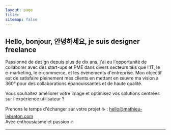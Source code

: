 ```yaml
---
layout: page
title:
sitemap: false
---
```


## Hello, bonjour, 안녕하세요, je suis designer freelance

Passionné de design depuis plus de dix ans, j'ai eu l'opportunité de collaborer avec des start-ups et PME dans divers secteurs tels que l'IT, le e-marketing, le e-commerce, et les événements d'entreprise. Mon objectif est de satisfaire pleinement mes clients en mettant en œuvre ma vision à 360° pour des collaborations épanouissantes et de haute qualité.<br/>

Vous souhaitez améliorer votre image et optimisez vos solutions centrées sur l'expérience utilisateur ?<br/>

Prenons le temps d'échanger sur votre projet ☕ : [hello@mathieu-lebreton.com](mailto:hello@mathieu-lebreton.com)<br/>
Avec enthousiasme et passion 🔥

---